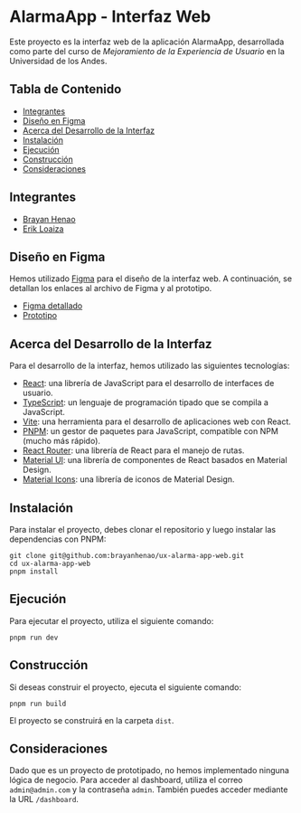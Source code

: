 # AlarmaApp - Interfaz Web

Este proyecto es la interfaz web de la aplicación AlarmaApp, desarrollada como parte del curso de
_*Mejoramiento de la Experiencia de Usuario*_ en la Universidad de los Andes.

## Tabla de Contenido
 - [Integrantes](#integrantes)
 - [Diseño en Figma](#diseño-en-figma)
 - [Acerca del Desarrollo de la Interfaz](#acerca-del-desarrollo-de-la-interfaz)
 - [Instalación](#instalación)
 - [Ejecución](#ejecución)
 - [Construcción](#construcción)
 - [Consideraciones](#consideraciones)

## Integrantes

- [Brayan Henao](https://www.github.com/brayanhenao)
- [Erik Loaiza](https://www.github.com/erikloaiza)

## Diseño en Figma

Hemos utilizado [Figma](https://www.figma.com) para el diseño de la interfaz web. A continuación, se detallan los
enlaces al archivo de Figma y al prototipo.

- [Figma detallado](https://www.figma.com/file/nmNENfwkDFjtW5zHhmEXTW/UX---Alarma-App-(Web)-(Full)?type=design&node-id=54495-24451&mode=design&t=6PSuAXkK9T1TPLTp-0)
- [Prototipo](https://www.figma.com/proto/nmNENfwkDFjtW5zHhmEXTW/UX---Alarma-App-(Web)-(Full)?type=design&node-id=54495-24451&t=6PSuAXkK9T1TPLTp-0&scaling=contain&page-id=54495%3A24451&starting-point-node-id=54529%3A29041)

## Acerca del Desarrollo de la Interfaz

Para el desarrollo de la interfaz, hemos utilizado las siguientes tecnologías:

- [React](https://reactjs.org/): una librería de JavaScript para el desarrollo de interfaces de usuario.
- [TypeScript](https://www.typescriptlang.org/): un lenguaje de programación tipado que se compila a JavaScript.
- [Vite](https://vitejs.dev/): una herramienta para el desarrollo de aplicaciones web con React.
- [PNPM](https://pnpm.io/): un gestor de paquetes para JavaScript, compatible con NPM (mucho más rápido).
- [React Router](https://reactrouter.com/): una librería de React para el manejo de rutas.
- [Material UI](https://mui.com/): una librería de componentes de React basados en Material Design.
- [Material Icons](https://mui.com/material-ui/material-icons/): una librería de iconos de Material Design.

## Instalación

Para instalar el proyecto, debes clonar el repositorio y luego instalar las dependencias con PNPM:

```shell
git clone git@github.com:brayanhenao/ux-alarma-app-web.git
cd ux-alarma-app-web
pnpm install
```

## Ejecución

Para ejecutar el proyecto, utiliza el siguiente comando:

```shell
pnpm run dev
```

## Construcción

Si deseas construir el proyecto, ejecuta el siguiente comando:

```shell
pnpm run build
```

El proyecto se construirá en la carpeta `dist`.

## Consideraciones

Dado que es un proyecto de prototipado, no hemos implementado ninguna lógica de negocio. Para acceder al dashboard,
utiliza el correo `admin@admin.com` y la contraseña `admin`. También puedes acceder mediante la URL `/dashboard`.